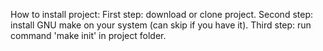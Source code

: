 How to install project:
First step: download or clone project.
Second step: install GNU make on your system (can skip if you have it).
Third step: run command 'make init' in project folder.
